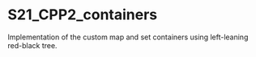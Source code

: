 # S21_CPP2_containers
Implementation of the custom map and set containers using left-leaning red-black tree.
